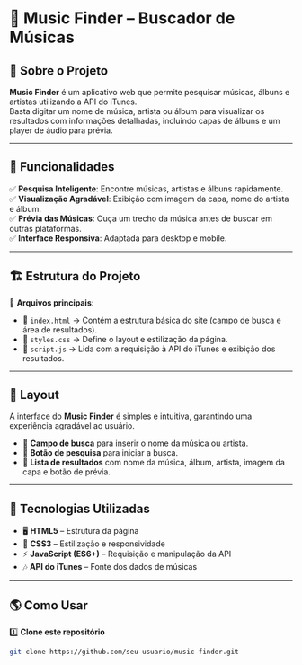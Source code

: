 # 🎵 Music Finder – Buscador de Músicas  

## 📌 Sobre o Projeto  
**Music Finder** é um aplicativo web que permite pesquisar músicas, álbuns e artistas utilizando a API do iTunes.  
Basta digitar um nome de música, artista ou álbum para visualizar os resultados com informações detalhadas, incluindo capas de álbuns e um player de áudio para prévia.  

---

## 🚀 Funcionalidades  

✅ **Pesquisa Inteligente**: Encontre músicas, artistas e álbuns rapidamente.  
✅ **Visualização Agradável**: Exibição com imagem da capa, nome do artista e álbum.  
✅ **Prévia das Músicas**: Ouça um trecho da música antes de buscar em outras plataformas.  
✅ **Interface Responsiva**: Adaptada para desktop e mobile.  

---

## 🏗 Estrutura do Projeto  

📂 **Arquivos principais**:  

- 📄 `index.html` → Contém a estrutura básica do site (campo de busca e área de resultados).  
- 🎨 `styles.css` → Define o layout e estilização da página.  
- 📝 `script.js` → Lida com a requisição à API do iTunes e exibição dos resultados.  

---

## 🎨 Layout  

A interface do **Music Finder** é simples e intuitiva, garantindo uma experiência agradável ao usuário.  

- 🔹 **Campo de busca** para inserir o nome da música ou artista.  
- 🔹 **Botão de pesquisa** para iniciar a busca.  
- 🔹 **Lista de resultados** com nome da música, álbum, artista, imagem da capa e botão de prévia.  

---

## 🔧 Tecnologias Utilizadas  

- 🖥 **HTML5** – Estrutura da página  
- 🎨 **CSS3** – Estilização e responsividade  
- ⚡ **JavaScript (ES6+)** – Requisição e manipulação da API  
- 🎶 **API do iTunes** – Fonte dos dados de músicas  

---

## 🌎 Como Usar  

1️⃣ **Clone este repositório**  
```sh
git clone https://github.com/seu-usuario/music-finder.git
